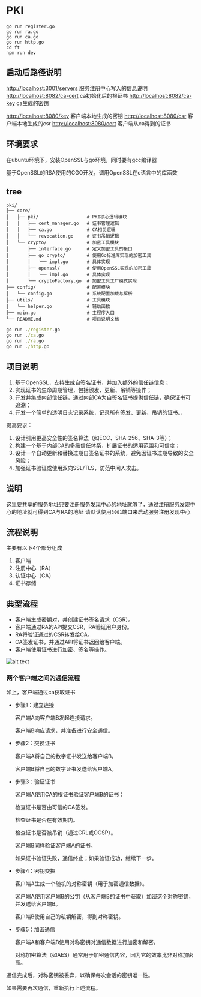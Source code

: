 # PKI

~~~ shell
go run register.go
go run ra.go
go run ca.go
go run http.go
cd ft
npm run dev
~~~

## 启动后路径说明

<http://localhost:3001/servers> 服务注册中心写入的信息说明
<http://localhost:8082/ca-cert> ca初始化后的根证书
<http://localhost:8082/ca-key> ca生成的密钥

<http://localhost:8080/key> 客户端本地生成的密钥
<http://localhost:8080/csr> 客户端本地生成的csr
<http://localhost:8080/cert> 客户端从ca得到的证书

## 环境要求

在ubuntu环境下，安装OpenSSL与go环境，同时要有gcc编译器

基于OpenSSL的RSA使用的CGO开发，调用OpenSSL在c语言中的库函数

## tree

~~~
pki/
├── core/
│   ├── pki/                  # PKI核心逻辑模块
│   │   ├── cert_manager.go   # 证书管理逻辑
│   │   ├── ca.go             # CA相关逻辑
│   │   └── revocation.go     # 证书吊销逻辑
│   └── crypto/               # 加密工具模块
│       ├── interface.go      # 定义加密工具的接口
│       ├── go_crypto/        # 使用Go标准库实现的加密工具
│       │   └── impl.go       # 具体实现
│       ├── openssl/          # 使用OpenSSL实现的加密工具
│       │   └── impl.go       # 具体实现
│       └── cryptoFactory.go  # 加密工具工厂模式实现
├── config/                   # 配置模块
│   └── config.go             # 系统配置加载与解析
├── utils/                    # 工具模块
│   └── helper.go             # 辅助函数
├── main.go                   # 主程序入口
└── README.md                 # 项目说明文档
~~~

~~~cmd
go run ./register.go
go run ./ca.go
go run ./ra.go
go run ./http.go
~~~

## 项目说明

1. 基于OpenSSL，支持生成自签名证书，并加入额外的信任链信息；
2. 实现证书的生命周期管理，包括颁发、更新、吊销等操作；
3. 开发并集成内部信任链，通过内部CA为自签名证书提供信任链，确保证书可追溯；
4. 开发一个简单的透明日志记录系统，记录所有签发、更新、吊销的证书。、

提高要求：

1. 设计引用更高安全性的签名算法（如ECC、SHA-256、SHA-3等）；
2. 构建一个基于内部CA的多级信任体系，扩展证书的适用范围和可信度；
3. 设计一个自动更新和替换过期自签名证书的系统，避免因证书过期导致的安全风险；
4. 加强证书验证或使用双向SSL/TLS，防范中间人攻击。

## 说明

这里要共享的服务地址只要注册服务发现中心的地址就够了，通过注册服务发现中心的地址就可得到CA与RA的地址
请默认使用`3001`端口来启动服务注册发现中心

## 流程说明

主要有以下4个部分组成

1. 客户端
2. 注册中心（RA）
3. 认证中心（CA）
4. 证书存储

## 典型流程

- 客户端生成密钥对，并创建证书签名请求（CSR）。
- 客户端通过RA的API提交CSR，RA验证用户身份。
- RA将验证通过的CSR转发给CA。
- CA签发证书，并通过API将证书返回给客户端。
- 客户端使用证书进行加密、签名等操作。

![alt text](https://ucc.alicdn.com/pic/developer-ecology/89c9c3f19e994b36bb1ecbe2594fed82.png?x-oss-process=image%2Fresize%2Cw_1400%2Fformat%2Cwebp)

### 两个客户端之间的通信流程

如上，客户端通过ca获取证书

- 步骤1：建立连接

    客户端A向客户端B发起连接请求。

    客户端B响应请求，并准备进行安全通信。

- 步骤2：交换证书

    客户端A将自己的数字证书发送给客户端B。

    客户端B将自己的数字证书发送给客户端A。

- 步骤3：验证证书

    客户端A使用CA的根证书验证客户端B的证书：

    检查证书是否由可信的CA签发。

    检查证书是否在有效期内。

    检查证书是否被吊销（通过CRL或OCSP）。

    客户端B同样验证客户端A的证书。

    如果证书验证失败，通信终止；如果验证成功，继续下一步。

- 步骤4：密钥交换

    客户端A生成一个随机的对称密钥（用于加密通信数据）。

    客户端A使用客户端B的公钥（从客户端B的证书中获取）加密这个对称密钥，并发送给客户端B。

    客户端B使用自己的私钥解密，得到对称密钥。

- 步骤5：加密通信

    客户端A和客户端B使用对称密钥对通信数据进行加密和解密。

    对称加密算法（如AES）通常用于加密通信内容，因为它的效率比非对称加密高。

通信完成后，对称密钥被丢弃，以确保每次会话的密钥唯一性。

如果需要再次通信，重新执行上述流程。
